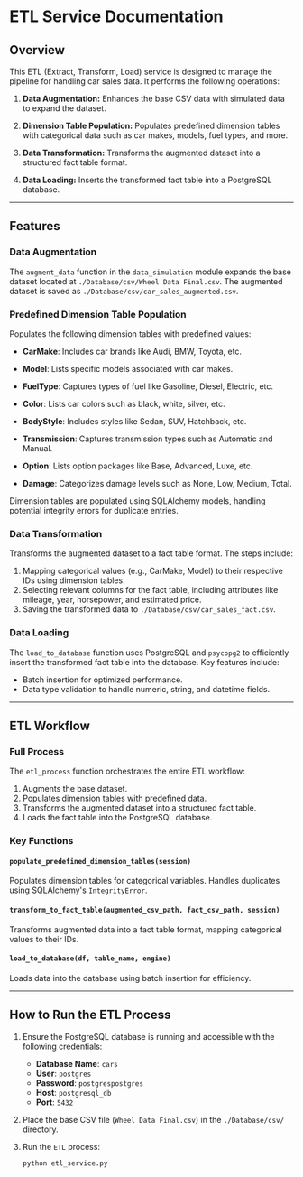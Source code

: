 # ETL Service Documentation

## Overview
This ETL (Extract, Transform, Load) service is designed to manage the pipeline for handling car sales data. It performs the following operations:

1. **Data Augmentation:** Enhances the base CSV data with simulated data to expand the dataset.

2. **Dimension Table Population:** Populates predefined dimension tables with categorical data such as car makes, models, fuel types, and more.

3. **Data Transformation:** Transforms the augmented dataset into a structured fact table format.

4. **Data Loading:** Inserts the transformed fact table into a PostgreSQL database.

---

## Features
### Data Augmentation
The `augment_data` function in the `data_simulation` module expands the base dataset located at `./Database/csv/Wheel Data Final.csv`. The augmented dataset is saved as `./Database/csv/car_sales_augmented.csv`.

### Predefined Dimension Table Population
Populates the following dimension tables with predefined values:

- **CarMake**: Includes car brands like Audi, BMW, Toyota, etc.

- **Model**: Lists specific models associated with car makes.

- **FuelType**: Captures types of fuel like Gasoline, Diesel, Electric, etc.

- **Color**: Lists car colors such as black, white, silver, etc.

- **BodyStyle**: Includes styles like Sedan, SUV, Hatchback, etc.

- **Transmission**: Captures transmission types such as Automatic and Manual.

- **Option**: Lists option packages like Base, Advanced, Luxe, etc.

- **Damage**: Categorizes damage levels such as None, Low, Medium, Total.

Dimension tables are populated using SQLAlchemy models, handling potential integrity errors for duplicate entries.

### Data Transformation
Transforms the augmented dataset to a fact table format. The steps include:

1. Mapping categorical values (e.g., CarMake, Model) to their respective IDs using dimension tables.
2. Selecting relevant columns for the fact table, including attributes like mileage, year, horsepower, and estimated price.
3. Saving the transformed data to `./Database/csv/car_sales_fact.csv`.

### Data Loading
The `load_to_database` function uses PostgreSQL and `psycopg2` to efficiently insert the transformed fact table into the database. Key features include:

- Batch insertion for optimized performance.
- Data type validation to handle numeric, string, and datetime fields.

---

## ETL Workflow
### Full Process
The `etl_process` function orchestrates the entire ETL workflow:

1. Augments the base dataset.
2. Populates dimension tables with predefined data.
3. Transforms the augmented dataset into a structured fact table.
4. Loads the fact table into the PostgreSQL database.

### Key Functions
#### `populate_predefined_dimension_tables(session)`
Populates dimension tables for categorical variables. Handles duplicates using SQLAlchemy's `IntegrityError`.

#### `transform_to_fact_table(augmented_csv_path, fact_csv_path, session)`
Transforms augmented data into a fact table format, mapping categorical values to their IDs.

#### `load_to_database(df, table_name, engine)`
Loads data into the database using batch insertion for efficiency.

---

## How to Run the ETL Process
1. Ensure the PostgreSQL database is running and accessible with the following credentials:
   - **Database Name**: `cars`
   - **User**: `postgres`
   - **Password**: `postgrespostgres`
   - **Host**: `postgresql_db`
   - **Port**: `5432`

2. Place the base CSV file (`Wheel Data Final.csv`) in the `./Database/csv/` directory.

3. Run the `ETL` process:
   ```bash
   python etl_service.py
